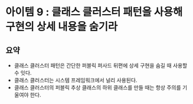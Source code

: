 


# 아이템 9 : 클래스 클러스터 패턴을 사용해 구현의 상세 내용을 숨기라

## 요약

- 클래스 클러스터 패턴은 간단한 퍼블릭 퍼사드 뒤편에 상세 구현을 숨길 때 사용할 수 잇다.
- 클래스 클러스터는 시스템 프레임워크에서 널리 사용된다.
- 클래스 클러스터의 퍼블릭 추상 클래스의 하위 클래스를 만들 때는 항상 주의를 기울여야 한다.